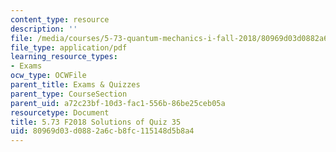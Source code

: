 ```yaml
---
content_type: resource
description: ''
file: /media/courses/5-73-quantum-mechanics-i-fall-2018/80969d03d0882a6cb8fc115148d5b8a4_MIT5_73F18_quiz35_soln.pdf
file_type: application/pdf
learning_resource_types:
- Exams
ocw_type: OCWFile
parent_title: Exams & Quizzes
parent_type: CourseSection
parent_uid: a72c23bf-10d3-fac1-556b-86be25ceb05a
resourcetype: Document
title: 5.73 F2018 Solutions of Quiz 35
uid: 80969d03-d088-2a6c-b8fc-115148d5b8a4
---
```

